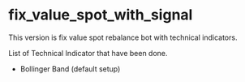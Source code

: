 # fix_value_spot_with_signal

This version is fix value spot rebalance bot with technical indicators.

List of Technical Indicator that have been done.
- Bollinger Band (default setup)
